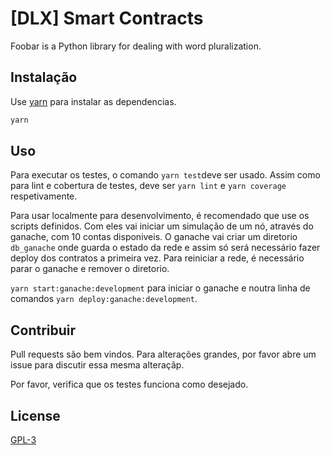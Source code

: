# [DLX] Smart Contracts

Foobar is a Python library for dealing with word pluralization.

## Instalação

Use [yarn](https://yarnpkg.com/) para instalar as dependencias.

```bash
yarn
```

## Uso

Para executar os testes, o comando `yarn test`deve ser usado. Assim como para lint e cobertura de testes, deve ser `yarn lint` e `yarn coverage` respetivamente.

Para usar localmente para desenvolvimento, é recomendado que use os scripts definidos.
Com eles vai iniciar um simulação de um nó, através do ganache, com 10 contas disponiveis. O ganache vai criar um diretorio `db_ganache` onde guarda o estado da rede e assim só será necessário fazer deploy dos contratos a primeira vez. Para reiniciar a rede, é necessário parar o ganache e remover o diretorio.

`yarn start:ganache:development` para iniciar o ganache e noutra linha de comandos `yarn deploy:ganache:development`.

## Contribuir
Pull requests são bem vindos. Para alterações grandes, por favor abre um issue para discutir essa mesma alteraçãp.

Por favor, verifica que os testes funciona como desejado.

## License
[GPL-3](LICENSE)
